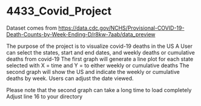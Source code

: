 # 4433_Covid_Project

Dataset comes from https://data.cdc.gov/NCHS/Provisional-COVID-19-Death-Counts-by-Week-Ending-D/r8kw-7aab/data_preview

The purpose of the project is to visualize covid-19 deaths in the US
A User can select the states, start and end dates, and weekly deaths or cumulative deaths from covid-19
The first graph will generate a line plot for each state selected with X = time and Y = to either weekly or cumulative deaths
The second graph will show the US and indicate the weekly or cumulative deaths by week. Users can adjust the date viewed.

Please note that the second graph can take a long time to load completely
Adjust line 16 to your directory
